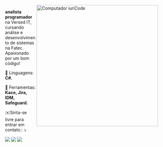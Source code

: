<img src="https://raw.githubusercontent.com/MicaelliMedeiros/micaellimedeiros/master/image/computer-illustration.png" min-width="400px" max-width="400px" width="400px" align="right" alt="Computador iuriCode">

<p align="left"> 
  <strong>analista programador</strong> na Versed IT, cursando análise e desenvolvimento de sistemas na Fatec.<br>
  Apaixonado por um bom código!
</p>

<p align="left">
  🦄 Linguagens: <strong>C#.</strong>
</p>

<p align="left">
  💼 Ferramentas: <strong>Kace, Jira, IDM, Safeguard.</strong>
</p>

<p align="left">
  ✉️Sinta-se livre para entrar em contato.: ⤵️
</p>

<p align="left">
  <a href="viniciusstguedes@gmail.com" alt="Gmail">
  <img src="https://img.shields.io/badge/-Gmail-FF0000?style=flat-square&labelColor=FF0000&logo=gmail&logoColor=white&link=viniciusstguedes@gmail.com" /></a>

  <a href="[#](https://linkedin.com/in/vinicius-s-guedes)" alt="Linkedin">
  <img src="https://img.shields.io/badge/-Linkedin-0e76a8?style=flat-square&logo=Linkedin&logoColor=white&link=https://linkedin.com/in/vinicius-s-guedes" /></a>

  <a href="https://instagram.com/guedes_sv" alt="Instagram">
  <img src="https://img.shields.io/badge/-Instagram-DF0174?style=flat-square&labelColor=DF0174&logo=instagram&logoColor=white&link=guedes_sv"/></a>
</p>  
